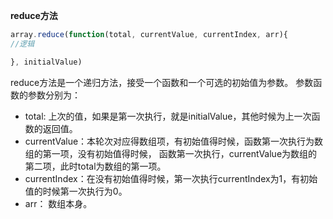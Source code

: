 **reduce方法**
```javascript
array.reduce(function(total, currentValue, currentIndex, arr){
//逻辑

}, initialValue)
```
reduce方法是一个递归方法，接受一个函数和一个可选的初始值为参数。
参数函数的参数分别为：
* total: 上次的值，如果是第一次执行，就是initialValue，其他时候为上一次函数的返回值。
* currentValue：本轮次对应得数组项，有初始值得时候，函数第一次执行为数组的第一项，没有初始值得时候，
函数第一次执行，currentValue为数组的第二项，此时total为数组的第一项。
* currentIndex：在没有初始值得时候，第一次执行currentIndex为1，有初始值的时候第一次执行为0。
* arr： 数组本身。

